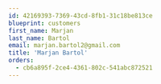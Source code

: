 ```yaml
---
id: 42169393-7369-43cd-8fb1-31c18be813ce
blueprint: customers
first_name: Marjan
last_name: Bartol
email: marjan.bartol2@gmail.com
title: 'Marjan Bartol'
orders:
  - cb6a895f-2ce4-4361-802c-541abc872521
---
```


